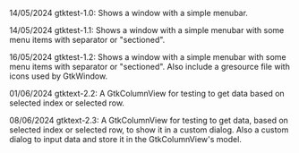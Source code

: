 14/05/2024 gtktest-1.0: Shows a window with a simple menubar.

14/05/2024 gtktest-1.1: Shows a window with a simple menubar with some menu items with separator or "sectioned".

16/05/2024 gtktest-1.2: Shows a window with a simple menubar with some menu items with separator or "sectioned". Also include a gresource file with icons used by GtkWindow.

01/06/2024 gtktext-2.2: A GtkColumnView for testing to get data based on selected index or selected row.

08/06/2024 gtktext-2.3: A GtkColumnView for testing to get data, based on selected index or selected row, to show it in a custom dialog. Also a custom dialog to input data and store it in the GtkColumnView's model.

